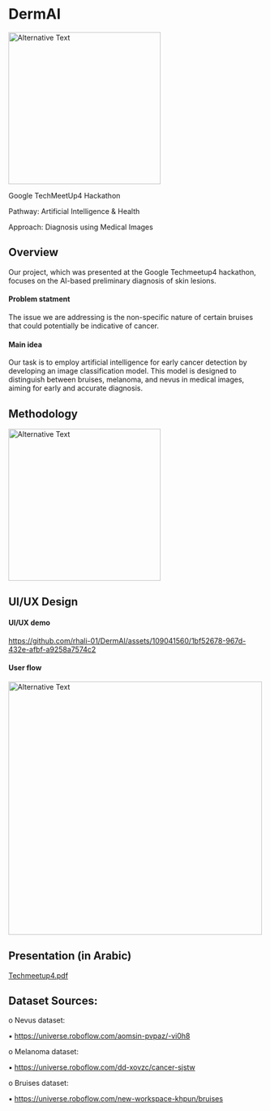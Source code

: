# DermAI 
<div>
  <img src="https://github.com/rhali-01/DermAI/assets/109041560/19b1247d-1a4f-4b14-81bc-ad3855ac5ed6" alt="Alternative Text" width="300">
</div>


Google TechMeetUp4 Hackathon 

Pathway: Artificial Intelligence & Health

Approach: Diagnosis using Medical Images  


## Overview 

Our project, which was presented at the Google Techmeetup4 hackathon, focuses on the AI-based preliminary diagnosis of skin lesions. 

#### Problem statment 
The issue we are addressing is the non-specific nature of certain bruises that could potentially be indicative of cancer.

#### Main idea
Our task is to employ artificial intelligence for early cancer detection by developing an image classification model. This model is designed to distinguish between bruises, melanoma, and nevus in medical images, aiming for early and accurate diagnosis.


## Methodology 

<div>
  <img src="https://github.com/rhali-01/DermAI/assets/109041560/796f99a1-d13c-4dee-a932-26af76a47d82" alt="Alternative Text" width="300">
</div>


## UI/UX Design 


#### UI/UX demo
https://github.com/rhali-01/DermAI/assets/109041560/1bf52678-967d-432e-afbf-a9258a7574c2


#### User flow
<div>
  <img src="https://github.com/rhali-01/DermAI/assets/109041560/c3e9b7a4-92bc-45ff-b9c9-3e410c7edb44" alt="Alternative Text" width="500">
</div>


## Presentation (in Arabic) 

[Techmeetup4.pdf](https://github.com/rhali-01/DermAI/files/14543829/Techmeetup4.pdf)


## Dataset Sources:

o Nevus dataset:

▪ https://universe.roboflow.com/aomsin-pvpaz/-vi0h8

o Melanoma dataset:

▪ https://universe.roboflow.com/dd-xovzc/cancer-sjstw

o Bruises dataset:

▪ https://universe.roboflow.com/new-workspace-khpun/bruises
